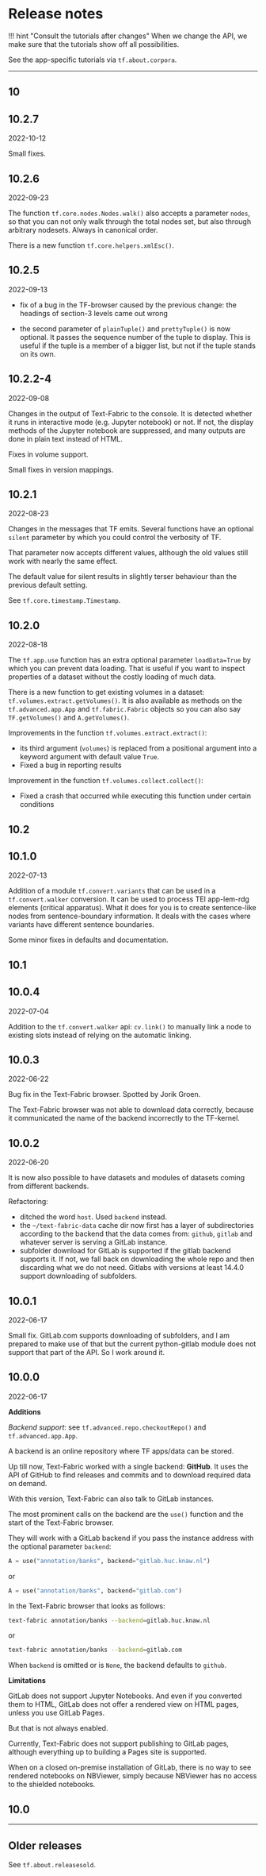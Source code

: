 # Release notes

!!! hint "Consult the tutorials after changes"
    When we change the API, we make sure that the tutorials show off
    all possibilities.

See the app-specific tutorials via `tf.about.corpora`.

---

## 10

## 10.2.7

2022-10-12

Small fixes.

## 10.2.6

2022-09-23

The function `tf.core.nodes.Nodes.walk()` also accepts a parameter `nodes`,
so that you can not only walk through the total nodes set, but also
through arbitrary nodesets. Always in canonical order.

There is a new function `tf.core.helpers.xmlEsc()`.

## 10.2.5

2022-09-13

* fix of a bug in the TF-browser caused by the previous change: the headings of section-3 levels
  came out wrong

* the second parameter of `plainTuple()` and `prettyTuple()` is now optional.
  It passes the sequence number of the tuple to display.
  This is useful if the tuple is a member of a bigger list, but not if the tuple
  stands on its own.

## 10.2.2-4

2022-09-08

Changes in the output of Text-Fabric to the console.
It is detected whether it runs in interactive mode (e.g. Jupyter notebook) or not.
If not, the display methods of the Jupyter notebook are suppressed, 
and many outputs are done in plain text instead of HTML.

Fixes in volume support.

Small fixes in version mappings.

## 10.2.1

2022-08-23

Changes in the messages that TF emits.
Several functions have an optional `silent` parameter
by which you could control the verbosity of TF.

That parameter now accepts different values, although the old
values still work with nearly the same effect.

The default value for silent results in slightly terser
behaviour than the previous default setting.

See `tf.core.timestamp.Timestamp`.

## 10.2.0

2022-08-18

The `tf.app.use` function has an extra optional parameter `loadData=True`
by which you can prevent data loading.
That is useful if you want to inspect properties of a dataset without
the costly loading of much data.

There is a new function to get existing volumes in a dataset:
`tf.volumes.extract.getVolumes()`.
It is also available as methods on the `tf.advanced.app.App` and `tf.fabric.Fabric` objects
so you can also say `TF.getVolumes()` and `A.getVolumes()`.

Improvements in the function `tf.volumes.extract.extract()`:

*   its third argument (`volumes`) is replaced from a positional
    argument into a keyword argument with default value `True`.
*   Fixed a bug in reporting results 

Improvement in the function `tf.volumes.collect.collect()`:

*   Fixed a crash that occurred while executing this function under certain conditions

## 10.2

## 10.1.0

2022-07-13

Addition of a module `tf.convert.variants` that can be used in a `tf.convert.walker` conversion.
It can be used to process TEI app-lem-rdg elements (critical apparatus).
What it does for you is to create sentence-like nodes from sentence-boundary information.
It deals with the cases where variants have different sentence boundaries.

Some minor fixes in defaults and documentation.

## 10.1

## 10.0.4

2022-07-04

Addition to the `tf.convert.walker` api: `cv.link()` to manually link a node 
to existing slots instead of relying on the automatic linking.

## 10.0.3

2022-06-22

Bug fix in the Text-Fabric browser.
Spotted by Jorik Groen.

The Text-Fabric browser was not able to download data correctly, because
it communicated the name of the backend incorrectly to the TF-kernel.

## 10.0.2

2022-06-20

It is now also possible to have datasets and modules of datasets coming 
from different backends.

Refactoring:

*   ditched the word `host`. Used `backend` instead.
*   the `~/text-fabric-data` cache dir now first has a layer of subdirectories
    according to the backend that the data comes from: `github`, `gitlab` and
    whatever server is serving a GitLab instance.
*   subfolder download for GitLab is supported if the gitlab backend supports it.
    If not, we fall back on downloading the whole repo and then discarding what we
    do not need. Gitlabs with versions at least 14.4.0 support downloading of subfolders.

## 10.0.1

2022-06-17

Small fix. GitLab.com supports downloading of subfolders,
and I am prepared to make use of that
but the current python-gitlab module does not support that part of the API.
So I work around it.

## 10.0.0

2022-06-17

**Additions**

*Backend support*: see `tf.advanced.repo.checkoutRepo()` and `tf.advanced.app.App`.

A backend is an online repository where TF apps/data can be stored.

Up till now, Text-Fabric worked with a single backend: **GitHub**.
It uses the API of GitHub to find releases and commits and to download
required data on demand.

With this version, Text-Fabric can also talk to GitLab instances.

The most prominent calls on the backend are the `use()` function
and the start of the Text-Fabric browser.

They will work with a GitLab backend if you pass the instance address
with the optional parameter `backend`:

``` python
A = use("annotation/banks", backend="gitlab.huc.knaw.nl")
```

or

``` python
A = use("annotation/banks", backend="gitlab.com")
```

In the Text-Fabric browser that looks as follows:

``` sh
text-fabric annotation/banks --backend=gitlab.huc.knaw.nl
```

or
``` sh
text-fabric annotation/banks --backend=gitlab.com
```

When `backend` is omitted or is `None`, the backend defaults to `github`.

**Limitations**

GitLab does not support Jupyter Notebooks.
And even if you converted them to HTML, GitLab does not offer a rendered view on HTML pages,
unless you use GitLab Pages.

But that is not always enabled.

Currently, Text-Fabric does not support publishing to GitLab pages,
although everything up to building a Pages site is supported.

When on a closed on-premise installation of GitLab, there is no way to
see rendered notebooks on NBViewer, simply because NBViewer has no access
to the shielded notebooks.

## 10.0

---

## Older releases

See `tf.about.releasesold`.

